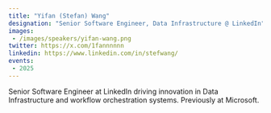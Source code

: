 ```yaml
---
title: "Yifan (Stefan) Wang"
designation: "Senior Software Engineer, Data Infrastructure @ LinkedIn"
images:
 - /images/speakers/yifan-wang.png
twitter: https://x.com/1fannnnnn
linkedin: https://www.linkedin.com/in/stefwang/
events:
 - 2025
---
```


Senior Software Engineer at LinkedIn driving innovation in Data Infrastructure and workflow orchestration systems. Previously at Microsoft.
